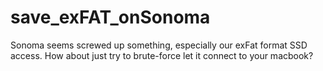 # save_exFAT_onSonoma
Sonoma seems screwed up something, especially our exFat format SSD access. How about just try to brute-force let it connect to your macbook? 
